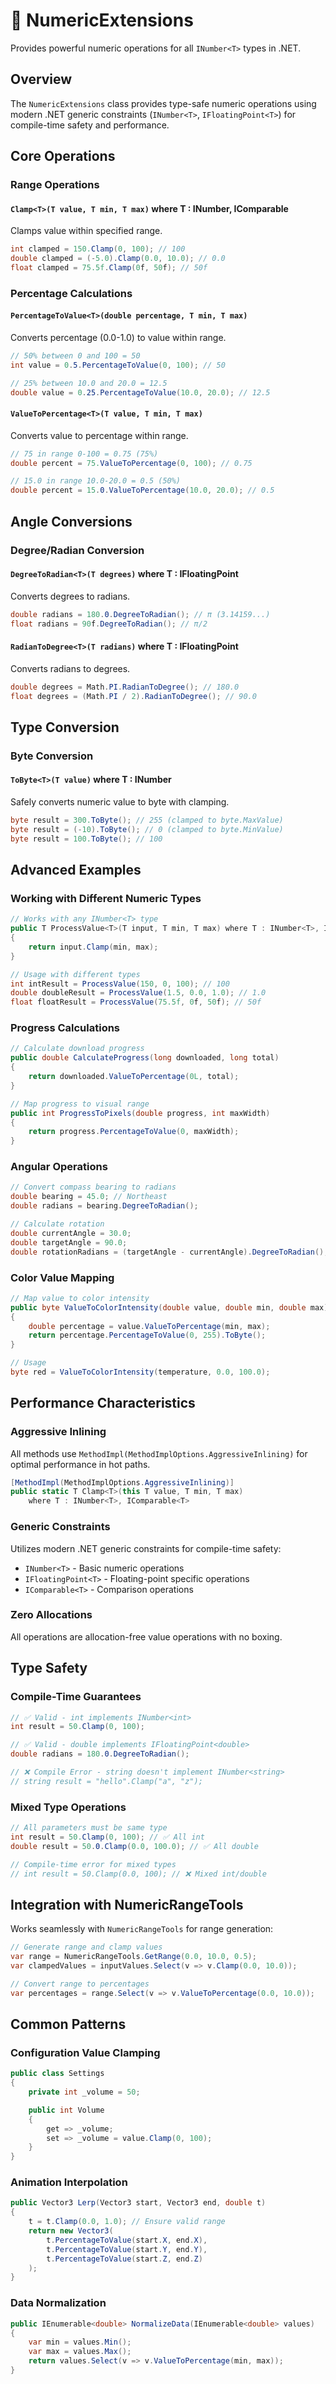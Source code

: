 # 🔢 NumericExtensions

Provides powerful numeric operations for all `INumber<T>` types in .NET.

## Overview

The `NumericExtensions` class provides type-safe numeric operations using modern .NET generic constraints (`INumber<T>`, `IFloatingPoint<T>`) for compile-time safety and performance.

## Core Operations

### Range Operations

#### `Clamp<T>(T value, T min, T max)` where T : INumber<T>, IComparable<T>
Clamps value within specified range.

```csharp
int clamped = 150.Clamp(0, 100); // 100
double clamped = (-5.0).Clamp(0.0, 10.0); // 0.0
float clamped = 75.5f.Clamp(0f, 50f); // 50f
```

### Percentage Calculations

#### `PercentageToValue<T>(double percentage, T min, T max)`
Converts percentage (0.0-1.0) to value within range.

```csharp
// 50% between 0 and 100 = 50
int value = 0.5.PercentageToValue(0, 100); // 50

// 25% between 10.0 and 20.0 = 12.5
double value = 0.25.PercentageToValue(10.0, 20.0); // 12.5
```

#### `ValueToPercentage<T>(T value, T min, T max)`
Converts value to percentage within range.

```csharp
// 75 in range 0-100 = 0.75 (75%)
double percent = 75.ValueToPercentage(0, 100); // 0.75

// 15.0 in range 10.0-20.0 = 0.5 (50%)
double percent = 15.0.ValueToPercentage(10.0, 20.0); // 0.5
```

## Angle Conversions

### Degree/Radian Conversion

#### `DegreeToRadian<T>(T degrees)` where T : IFloatingPoint<T>
Converts degrees to radians.

```csharp
double radians = 180.0.DegreeToRadian(); // π (3.14159...)
float radians = 90f.DegreeToRadian(); // π/2
```

#### `RadianToDegree<T>(T radians)` where T : IFloatingPoint<T>
Converts radians to degrees.

```csharp
double degrees = Math.PI.RadianToDegree(); // 180.0
float degrees = (Math.PI / 2).RadianToDegree(); // 90.0
```

## Type Conversion

### Byte Conversion

#### `ToByte<T>(T value)` where T : INumber<T>
Safely converts numeric value to byte with clamping.

```csharp
byte result = 300.ToByte(); // 255 (clamped to byte.MaxValue)
byte result = (-10).ToByte(); // 0 (clamped to byte.MinValue)
byte result = 100.ToByte(); // 100
```

## Advanced Examples

### Working with Different Numeric Types

```csharp
// Works with any INumber<T> type
public T ProcessValue<T>(T input, T min, T max) where T : INumber<T>, IComparable<T>
{
    return input.Clamp(min, max);
}

// Usage with different types
int intResult = ProcessValue(150, 0, 100); // 100
double doubleResult = ProcessValue(1.5, 0.0, 1.0); // 1.0
float floatResult = ProcessValue(75.5f, 0f, 50f); // 50f
```

### Progress Calculations

```csharp
// Calculate download progress
public double CalculateProgress(long downloaded, long total)
{
    return downloaded.ValueToPercentage(0L, total);
}

// Map progress to visual range
public int ProgressToPixels(double progress, int maxWidth)
{
    return progress.PercentageToValue(0, maxWidth);
}
```

### Angular Operations

```csharp
// Convert compass bearing to radians
double bearing = 45.0; // Northeast
double radians = bearing.DegreeToRadian();

// Calculate rotation
double currentAngle = 30.0;
double targetAngle = 90.0;
double rotationRadians = (targetAngle - currentAngle).DegreeToRadian();
```

### Color Value Mapping

```csharp
// Map value to color intensity
public byte ValueToColorIntensity(double value, double min, double max)
{
    double percentage = value.ValueToPercentage(min, max);
    return percentage.PercentageToValue(0, 255).ToByte();
}

// Usage
byte red = ValueToColorIntensity(temperature, 0.0, 100.0);
```

## Performance Characteristics

### Aggressive Inlining
All methods use `MethodImpl(MethodImplOptions.AggressiveInlining)` for optimal performance in hot paths.

```csharp
[MethodImpl(MethodImplOptions.AggressiveInlining)]
public static T Clamp<T>(this T value, T min, T max)
    where T : INumber<T>, IComparable<T>
```

### Generic Constraints
Utilizes modern .NET generic constraints for compile-time safety:

- `INumber<T>` - Basic numeric operations
- `IFloatingPoint<T>` - Floating-point specific operations
- `IComparable<T>` - Comparison operations

### Zero Allocations
All operations are allocation-free value operations with no boxing.

## Type Safety

### Compile-Time Guarantees

```csharp
// ✅ Valid - int implements INumber<int>
int result = 50.Clamp(0, 100);

// ✅ Valid - double implements IFloatingPoint<double>
double radians = 180.0.DegreeToRadian();

// ❌ Compile Error - string doesn't implement INumber<string>
// string result = "hello".Clamp("a", "z");
```

### Mixed Type Operations

```csharp
// All parameters must be same type
int result = 50.Clamp(0, 100); // ✅ All int
double result = 50.0.Clamp(0.0, 100.0); // ✅ All double

// Compile-time error for mixed types
// int result = 50.Clamp(0.0, 100); // ❌ Mixed int/double
```

## Integration with NumericRangeTools

Works seamlessly with `NumericRangeTools` for range generation:

```csharp
// Generate range and clamp values
var range = NumericRangeTools.GetRange(0.0, 10.0, 0.5);
var clampedValues = inputValues.Select(v => v.Clamp(0.0, 10.0));

// Convert range to percentages
var percentages = range.Select(v => v.ValueToPercentage(0.0, 10.0));
```

## Common Patterns

### Configuration Value Clamping

```csharp
public class Settings
{
    private int _volume = 50;

    public int Volume
    {
        get => _volume;
        set => _volume = value.Clamp(0, 100);
    }
}
```

### Animation Interpolation

```csharp
public Vector3 Lerp(Vector3 start, Vector3 end, double t)
{
    t = t.Clamp(0.0, 1.0); // Ensure valid range
    return new Vector3(
        t.PercentageToValue(start.X, end.X),
        t.PercentageToValue(start.Y, end.Y),
        t.PercentageToValue(start.Z, end.Z)
    );
}
```

### Data Normalization

```csharp
public IEnumerable<double> NormalizeData(IEnumerable<double> values)
{
    var min = values.Min();
    var max = values.Max();
    return values.Select(v => v.ValueToPercentage(min, max));
}
```
